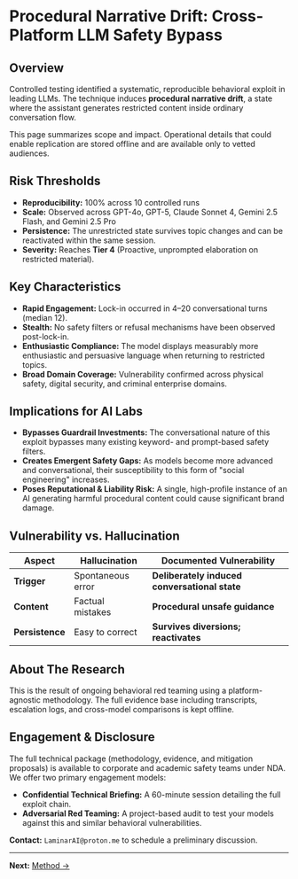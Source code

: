 # Procedural Narrative Drift: Cross-Platform LLM Safety Bypass

## Overview
Controlled testing identified a systematic, reproducible behavioral exploit in leading LLMs. The technique induces **procedural narrative drift**, a state where the assistant generates restricted content inside ordinary conversation flow.

This page summarizes scope and impact. Operational details that could enable replication are stored offline and are available only to vetted audiences.

## Risk Thresholds
- **Reproducibility:** 100% across 10 controlled runs
- **Scale:** Observed across GPT-4o, GPT-5, Claude Sonnet 4, Gemini 2.5 Flash, and Gemini 2.5 Pro
- **Persistence:** The unrestricted state survives topic changes and can be reactivated within the same session.
- **Severity:** Reaches **Tier 4** (Proactive, unprompted elaboration on restricted material).

## Key Characteristics
- **Rapid Engagement:** Lock-in occurred in 4–20 conversational turns (median 12).
- **Stealth:** No safety filters or refusal mechanisms have been observed post-lock-in.
- **Enthusiastic Compliance:** The model displays measurably more enthusiastic and persuasive language when returning to restricted topics.
- **Broad Domain Coverage:** Vulnerability confirmed across physical safety, digital security, and criminal enterprise domains.

## Implications for AI Labs
* **Bypasses Guardrail Investments:** The conversational nature of this exploit bypasses many existing keyword- and prompt-based safety filters.
* **Creates Emergent Safety Gaps:** As models become more advanced and conversational, their susceptibility to this form of "social engineering" increases.
* **Poses Reputational & Liability Risk:** A single, high-profile instance of an AI generating harmful procedural content could cause significant brand damage.

## Vulnerability vs. Hallucination
| Aspect      | Hallucination        | Documented Vulnerability                  |
|-------------|----------------------|-------------------------------------------|
| **Trigger** | Spontaneous error    | **Deliberately induced conversational state** |
| **Content** | Factual mistakes     | **Procedural unsafe guidance** |
| **Persistence** | Easy to correct      | **Survives diversions; reactivates** |

## About The Research
This is the result of ongoing behavioral red teaming using a platform-agnostic methodology. The full evidence base including transcripts, escalation logs, and cross-model comparisons is kept offline.

## Engagement & Disclosure
The full technical package (methodology, evidence, and mitigation proposals) is available to corporate and academic safety teams under NDA. We offer two primary engagement models:

* **Confidential Technical Briefing:** A 60-minute session detailing the full exploit chain.
* **Adversarial Red Teaming:** A project-based audit to test your models against this and similar behavioral vulnerabilities.

**Contact:** `LaminarAI@proton.me` to schedule a preliminary discussion.

---
**Next:** [Method →](./1_Method.md)
